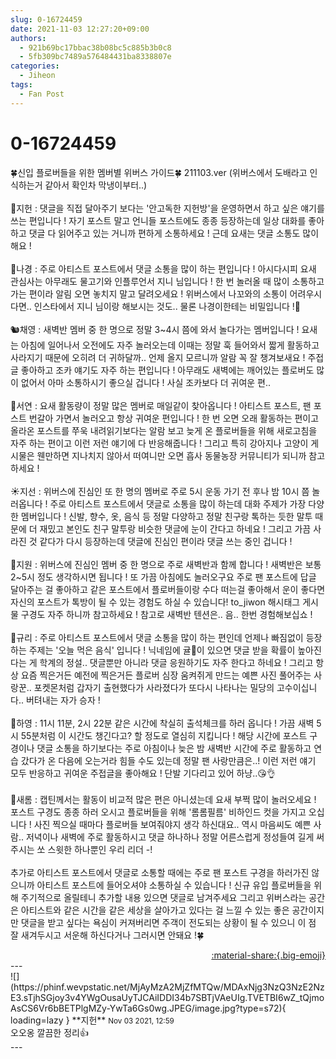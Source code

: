 ```yaml
---
slug: 0-16724459
date: 2021-11-03 12:27:20+09:00
authors:
  - 921b69bc17bbac38b08bc5c885b3b0c8
  - 5fb309bc7489a576484431ba8338807e
categories:
  - Jiheon
tags:
  - Fan Post
---
```


# 0-16724459

<div class="post-container" markdown="1">
<div class="content-container md-sidebar__scrollwrap" markdown="1">

🍀신입 플로버들을 위한 멤버별 위버스 가이드🍀 211103.ver (위버스에서 도배라고 인식하는거 같아서 확인차 막냉이부터..)<br><br>🤍지헌 : 댓글을 직접 달아주기 보다는 '안고독한 지헌방'을 운영하면서 하고 싶은 얘기를 쓰는 편입니다 ! 자기 포스트 말고 언니들 포스트에도 종종 등장하는데 일상 대화를 좋아하고 댓글 다 읽어주고 있는 거니까 편하게 소통하세요 ! 근데 요새는 댓글 소통도 많이 해요 !<br><br>🐥나경 : 주로 아티스트 포스트에서 댓글 소통을 많이 하는 편입니다 ! 아시다시피 요새 관심사는 아무래도 물고기와 인플루언서 지니 님입니다 ! 한 번 놀러올 때 많이 소통하고 가는 편이라 알림 오면 놓치지 말고 달려오세요 ! 위버스에서 나꼬와의 소통이 어려우시다면.. 인스타에서 지니 님이랑 해보시는 것도.. 물론 나경이한테는 비밀입니다 !🤫<br><br>🐿채영 : 새벽반 멤버 중 한 명으로 정말 3~4시 쯤에 와서 놀다가는 멤버입니다 ! 요새는 아침에 일어나서 오전에도 자주 놀러오는데 이때는 정말 훅 들어와서 짧게 활동하고 사라지기 때문에 오히려 더 귀하달까.. 언제 올지 모르니까 알람 꼭 잘 챙겨보새요 ! 주접 글 좋아하고 조카 얘기도 자주 하는 편입니다 ! 아무래도 새벽에는 깨어있는 플로버도 많이 없어서 아마 소통하시기 좋으실 겁니다 ! 사실 조카보다 더 귀여운 편..<br><br>🐼서연 : 요새 활동량이 정말 많은 멤버로 매일같이 찾아옵니다 ! 아티스트 포스트, 팬 포스트 번갈아 가면서 놀러오고 항상 귀여운 편입니다 ! 한 번 오면 오래 활동하는 편이고 올라온 포스트를 쭈욱 내려읽기보다는 알람 보고 늦게 온 플로버들을 위해 새로고침을 자주 하는 편이고 이런 저런 얘기에 다 반응해줍니다 ! 그리고 특히 강아지나 고양이 게시물은 웬만하면 지나치지 않아서 떠여니만 오면 흡사 동물농장 커뮤니티가 되니까 참고하세요 !<br><br>☀️지선 : 위버스에 진심인 또 한 명의 멤버로 주로 5시 운동 가기 전 후나 밤 10시 쯤 놀러옵니다 ! 주로 아티스트 포스트에서 댓글로 소통을 많이 하는데 대화 주제가 가장 다양한 멤버입니다 ! 신발, 향수, 옷, 음식 등 정말 다양하고 정말 친구랑 톡하는 듯한 말투 때문에 더 재밌고 본인도 친구 말투랑 비슷한 댓글에 눈이 간다고 하네요 ! 그리고 가끔 사라진 것 같다가 다시 등장하는데 댓글에 진심인 편이라 댓글 쓰는 중인 겁니다 !<br><br>🐰지원 : 위버스에 진심인 멤버 중 한 명으로 주로 새벽반과 함께 합니다 ! 새벽반은 보통 2~5시 정도 생각하시면 됩니다 ! 또 가끔 아침에도 놀러오구요 주로 팬 포스트에 답글 달아주는 걸 좋아하고 같은 포스트에서 플로버들이랑 수다 떠는걸 좋아해서 운이 좋다면 자신의 포스트가 톡방이 될 수 있는 경험도 하실 수 있습니다! to_jiwon 해시태그 게시물 구경도 자주 하니까 참고하세요 ! 참고로 새벽반 텐션은.. 음.. 한번 경험해보십쇼 !<br><br>🍊규리 : 주로 아티스트 포스트에서 댓글 소통을 많이 하는 편인데 언제나 빠짐없이 등장하는 주제는 '오늘 먹은 음식' 입니다 ! 닉네임에 귤🍊이 있으면 댓글 받을 확률이 높아진다는 게 학계의 정설.. 댓글뿐만 아니라 댓글 응원하기도 자주 한다고 하네요 ! 그리고 항상 요즘 찍은거든 예전에 찍은거든 플로버 심장 움켜쥐게 만드는 예쁜 사진 풀어주는 사랑꾼.. 포켓몬처럼 갑자기 출현했다가 사라졌다가 또다시 나타나는 밀당의 고수이십니다.. 버텨내는 자가 승자 !<br><br>🍞하영 : 11시 11분, 2시 22분 같은 시간에 착실히 출석체크를 하러 옵니다 ! 가끔 새벽 5시 55분처럼 이 시간도 챙긴다고? 할 정도로 열심히 지킵니다 ! 해당 시간에 포스트 구경이나 댓글 소통을 하기보다는 주로 아침이나 늦은 밤 새벽반 시간에 주로 활동하고 연습 갔다가 온 다음에 오는거라 힘들 수도 있는데 정말 팬 사랑만큼은..! 이런 저런 얘기 모두 반응하고 귀여운 주접글을 좋아해요 ! 단발 기다리고 있어 하냥..😘👌<br><br>🦊새롬 : 캡틴께서는 활동이 비교적 많은 편은 아니셨는데 요새 부쩍 많이 놀러오세요 ! 포스트 구경도 종종 하러 오시고 플로버들을 위해 '롬롬필름' 비하인드 컷을 가지고 오십니다 ! 사진 찍으실 때마다 플로버들 보여줘야지 생각 하신대요.. 역시 마음씨도 예쁜 사람.. 저녁이나 새벽에 주로 활동하시고 댓글 하나하나 정말 어른스럽게 정성들여 길게 써주시는 쏘 스윗한 하나뿐인 우리 리더 -!<br><br>추가로 아티스트 포스트에서 댓글로 소통할 때에는 주로 팬 포스트 구경을 하러가진 않으니까 아티스트 포스트에 들어오셔야 소통하실 수 있습니다 ! 신규 유입 플로버들을 위해 주기적으로 올릴테니 추가할 내용 있으면 댓글로 남겨주세요 그리고 위버스라는 공간은 아티스트와 같은 시간을 같은 세상을 살아가고 있다는 걸 느낄 수 있는 좋은 공간이지만 댓글을 받고 싶다는 욕심이 커져버리면 주객이 전도되는 상황이 될 수 있으니 이 점 잘 새겨두시고 서운해 하신다거나 그러시면 안돼요 !🍀

</div>
</div>

<div style="text-align: right;" markdown="1">
<a href="https://weverse.io/fromis9/fanpost/0-16724459" style="text-align: right;">:material-share:{.big-emoji}</a>
</div>
---

<div class="comments-container md-sidebar__scrollwrap" markdown="1">
<div class="comment" markdown="1">
<div class='id-container' markdown="1">
![](https://phinf.wevpstatic.net/MjAyMzA2MjZfMTQw/MDAxNjg3NzQ3NzE2NzE3.sTjhSGjoy3v4YWgOusaUyTJCAiIDDI34b7SBTjVAeUIg.TVETBI6wZ_tQjmoAsCS6Vr6bBETPlgMZy-YwTa6Gs0wg.JPEG/image.jpg?type=s72){ loading=lazy }
**<span class="artist">지헌</span>** <small>Nov 03 2021, 12:59</small><br>
</div>
<div class='comment-body' markdown="1">
오오옹 깔끔한 정리👍
</div>
</div>
</div>
---
